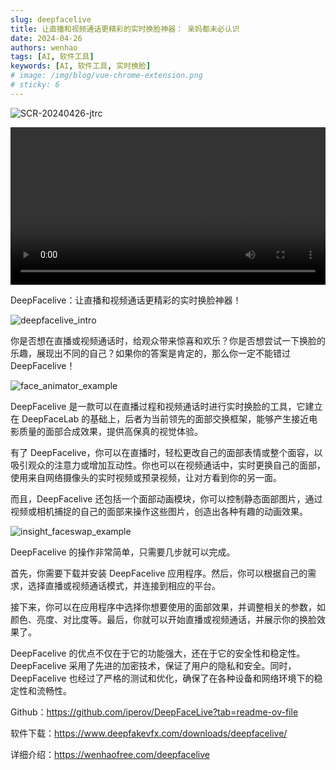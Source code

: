 ```yaml
---
slug: deepfacelive
title: 让直播和视频通话更精彩的实时换脸神器： 亲妈都未必认识
date: 2024-04-26
authors: wenhao
tags: [AI, 软件工具]
keywords: [AI, 软件工具, 实时换脸]
# image: /img/blog/vue-chrome-extension.png
# sticky: 6
---
```

![SCR-20240426-jtrc](https://cdn.wenhaofree.com/gh/wenhaofree/Image/blog/SCR-20240426-jtrc.jpeg)

<!-- truncate -->

<video width="100%" height="auto" controls>
  <source src="https://cdn.jsdelivr.net/gh/wenhaofree/Image/blog/sIq7uUEh7_GuyPwt.mp4" type="video/mp4" />
  您的浏览器不支持 video 标签。
</video>

DeepFacelive：让直播和视频通话更精彩的实时换脸神器！


![deepfacelive_intro](https://cdn.wenhaofree.com/gh/wenhaofree/Image/blog/deepfacelive_intro.png)

你是否想在直播或视频通话时，给观众带来惊喜和欢乐？你是否想尝试一下换脸的乐趣，展现出不同的自己？如果你的答案是肯定的，那么你一定不能错过 DeepFacelive！

![face_animator_example](https://cdn.wenhaofree.com/gh/wenhaofree/Image/blog/face_animator_example.gif)

DeepFacelive 是一款可以在直播过程和视频通话时进行实时换脸的工具，它建立在 DeepFaceLab 的基础上，后者为当前领先的面部交换框架，能够产生接近电影质量的面部合成效果，提供高保真的视觉体验。



有了 DeepFacelive，你可以在直播时，轻松更改自己的面部表情或整个面容，以吸引观众的注意力或增加互动性。你也可以在视频通话中，实时更换自己的面部，使用来自网络摄像头的实时视频或预录视频，让对方看到你的另一面。



而且，DeepFacelive 还包括一个面部动画模块，你可以控制静态面部图片，通过视频或相机捕捉的自己的面部来操作这些图片，创造出各种有趣的动画效果。

![insight_faceswap_example](https://cdn.wenhaofree.com/gh/wenhaofree/Image/blog/insight_faceswap_example.gif)

DeepFacelive 的操作非常简单，只需要几步就可以完成。

首先，你需要下载并安装 DeepFacelive 应用程序。然后，你可以根据自己的需求，选择直播或视频通话模式，并连接到相应的平台。

接下来，你可以在应用程序中选择你想要使用的面部效果，并调整相关的参数，如颜色、亮度、对比度等。最后，你就可以开始直播或视频通话，并展示你的换脸效果了。

DeepFacelive 的优点不仅在于它的功能强大，还在于它的安全性和稳定性。DeepFacelive 采用了先进的加密技术，保证了用户的隐私和安全。同时，DeepFacelive 也经过了严格的测试和优化，确保了在各种设备和网络环境下的稳定性和流畅性。



Github：https://github.com/iperov/DeepFaceLive?tab=readme-ov-file

软件下载：https://www.deepfakevfx.com/downloads/deepfacelive/

详细介绍：https://wenhaofree.com/deepfacelive